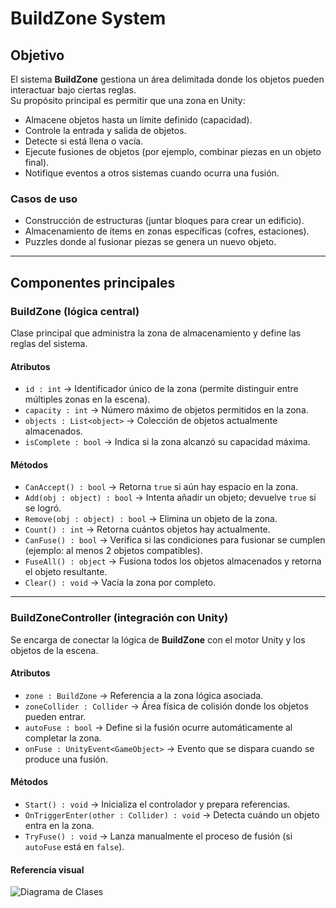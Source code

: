 # BuildZone System

## Objetivo

El sistema **BuildZone** gestiona un área delimitada donde los objetos pueden interactuar bajo ciertas reglas.  
Su propósito principal es permitir que una zona en Unity:

- Almacene objetos hasta un límite definido (capacidad).  
- Controle la entrada y salida de objetos.  
- Detecte si está llena o vacía.  
- Ejecute fusiones de objetos (por ejemplo, combinar piezas en un objeto final).  
- Notifique eventos a otros sistemas cuando ocurra una fusión.  

### Casos de uso
- Construcción de estructuras (juntar bloques para crear un edificio).  
- Almacenamiento de ítems en zonas específicas (cofres, estaciones).  
- Puzzles donde al fusionar piezas se genera un nuevo objeto.  

---

## Componentes principales

### BuildZone (lógica central)

Clase principal que administra la zona de almacenamiento y define las reglas del sistema.

#### Atributos
- `id : int` → Identificador único de la zona (permite distinguir entre múltiples zonas en la escena).  
- `capacity : int` → Número máximo de objetos permitidos en la zona.  
- `objects : List<object>` → Colección de objetos actualmente almacenados.  
- `isComplete : bool` → Indica si la zona alcanzó su capacidad máxima.  

#### Métodos
- `CanAccept() : bool` → Retorna `true` si aún hay espacio en la zona.  
- `Add(obj : object) : bool` → Intenta añadir un objeto; devuelve `true` si se logró.  
- `Remove(obj : object) : bool` → Elimina un objeto de la zona.  
- `Count() : int` → Retorna cuántos objetos hay actualmente.  
- `CanFuse() : bool` → Verifica si las condiciones para fusionar se cumplen (ejemplo: al menos 2 objetos compatibles).  
- `FuseAll() : object` → Fusiona todos los objetos almacenados y retorna el objeto resultante.  
- `Clear() : void` → Vacía la zona por completo.  

---

### BuildZoneController (integración con Unity)

Se encarga de conectar la lógica de **BuildZone** con el motor Unity y los objetos de la escena.

#### Atributos
- `zone : BuildZone` → Referencia a la zona lógica asociada.  
- `zoneCollider : Collider` → Área física de colisión donde los objetos pueden entrar.  
- `autoFuse : bool` → Define si la fusión ocurre automáticamente al completar la zona.  
- `onFuse : UnityEvent<GameObject>` → Evento que se dispara cuando se produce una fusión.  

#### Métodos
- `Start() : void` → Inicializa el controlador y prepara referencias.  
- `OnTriggerEnter(other : Collider) : void` → Detecta cuándo un objeto entra en la zona.  
- `TryFuse() : void` → Lanza manualmente el proceso de fusión (si `autoFuse` está en `false`).  

#### Referencia visual

![Diagrama de Clases](/proyecto-semestral-6/diseno/clases/desechos/Diseno%20de%20Interaccion%20Objetos-Zona%20ensamblaje/Zona%20de%20Desechos.png)
